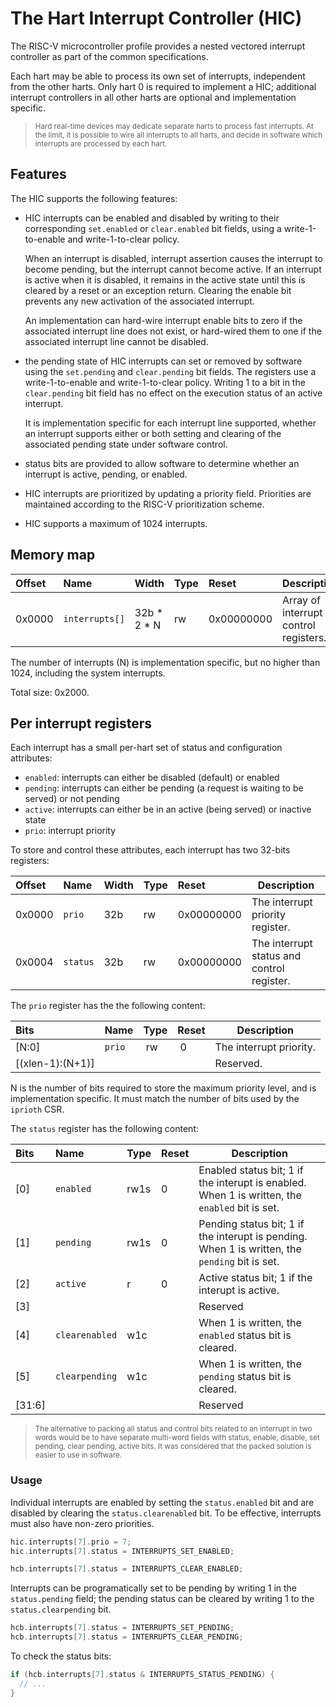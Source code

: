 # The Hart Interrupt Controller (HIC)

The RISC-V microcontroller profile provides a nested vectored interrupt controller as part of 
the common specifications.

Each hart may be able to process its own set of interrupts, independent from the other harts. 
Only hart 0 is required to implement a HIC; additional interrupt controllers in all other 
harts are optional and implementation specific.

> <sup>Hard real-time devices may dedicate separate harts to process fast interrupts. At the limit,
  it is possible to wire all interrupts to all harts, and decide in software which interrupts
  are processed by each hart.</sup>

## Features

The HIC supports the following features:

- HIC interrupts can be enabled and disabled by writing to their corresponding `set.enabled` or 
`clear.enabled` bit fields, using a write-1-to-enable and write-1-to-clear policy.

  When an interrupt is disabled, interrupt assertion causes the interrupt to become pending, but the interrupt 
cannot become active. If an interrupt is active when it is disabled, it remains in the active state until 
this is cleared by a reset or an exception return. Clearing the enable bit prevents any new activation of 
the associated interrupt.

  An implementation can hard-wire interrupt enable bits to zero if the associated interrupt line does not 
exist, or hard-wired them to one if the associated interrupt line cannot be disabled.

- the pending state of HIC interrupts can set or removed by software using 
the `set.pending` and `clear.pending` bit fields. The registers use a write-1-to-enable and 
write-1-to-clear policy. Writing 1 to a bit in the `clear.pending` bit field has no effect on the 
execution status of an active interrupt.

  It is implementation specific for each interrupt line supported, whether an interrupt supports either or both 
setting and clearing of the associated pending state under software control.

- status bits are provided to allow software to determine whether an interrupt is active, pending, or enabled.
- HIC interrupts are prioritized by updating a priority field. Priorities are maintained according to the RISC-V 
prioritization scheme.
- HIC supports a maximum of 1024 interrupts.

## Memory map

| Offset | Name | Width | Type | Reset | Description |
|:-------|:-----|:------|:-----|:------|-------------|
| 0x0000 | `interrupts[]` | 32b * 2 * N | rw | 0x00000000 | Array of interrupt control registers. |

The number of interrupts (N) is implementation specific, but no higher than 1024, including the system interrupts.

Total size: 0x2000.

## Per interrupt registers

Each interrupt has a small per-hart set of status and configuration attributes:

* `enabled`: interrupts can either be disabled (default) or enabled 
* `pending`: interrupts can either be pending (a request is waiting to be served) or not
pending
* `active`: interrupts can either be in an active (being served) or inactive state
* `prio`: interrupt priority

To store and control these attributes, each interrupt has two 32-bits registers:

| Offset | Name | Width | Type | Reset | Description |
|:-------|:-----|:------|:-----|:------|-------------|
| 0x0000 | `prio` | 32b | rw | 0x00000000 | The interrupt priority register. |
| 0x0004 | `status` | 32b | rw | 0x00000000 | The interrupt status and control register. |

The `prio` register has the the following content:

| Bits | Name | Type | Reset | Description |
|:-----|:-----|:-----|:------|-------------|
| [N:0] | `prio` | rw | 0 | The interrupt priority. |
| [(xlen-1):(N+1)] | | | | Reserved. |

N is the number of bits required to store the maximum priority level, and is implementation 
specific. It must match the number of bits used by the `iprioth` CSR.

The `status` register has the following content: 

| Bits | Name | Type | Reset | Description |
|:-----|:-----|:-----|:------|-------------|
| [0] | `enabled` | rw1s | 0 | Enabled status bit; 1 if the interupt is enabled.<br>When 1 is written, the `enabled` bit is set. |
| [1] | `pending` | rw1s | 0 | Pending status bit; 1 if the interupt is pending.<br>When 1 is written, the `pending` bit is set. |
| [2] | `active` | r | 0 | Active status bit; 1 if the interupt is active. | 
| [3] |||| Reserved |
| [4] | `clearenabled` | w1c | | When 1 is written, the `enabled` status bit is cleared. |
| [5] | `clearpending` | w1c | | When 1 is written, the `pending` status bit is cleared. |
| [31:6] |||| Reserved |

> <sup>The alternative to packing all status and control bits related to an interrupt 
  in two words would be to have separate multi-word fields with status, enable, disable,
  set pending, clear pending, active bits. It was considered that the packed solution
  is easier to use in software.</sup>
  
### Usage

Individual interrupts are enabled by setting the `status.enabled` bit and are disabled by clearing the `status.clearenabled` bit. To be effective, interrupts must also have non-zero priorities.

```c
hic.interrupts[7].prio = 7;
hic.interrupts[7].status = INTERRUPTS_SET_ENABLED;

hcb.interrupts[7].status = INTERRUPTS_CLEAR_ENABLED;
```

Interrupts can be programatically set to be pending by writing 1 in the `status.pending` field; the pending status can be cleared by writing 1 to the `status.clearpending` bit.

```c
hcb.interrupts[7].status = INTERRUPTS_SET_PENDING;
hcb.interrupts[7].status = INTERRUPTS_CLEAR_PENDING;
```

To check the status bits:

```c
if (hcb.interrupts[7].status & INTERRUPTS_STATUS_PENDING) {
  // ...
}
```
